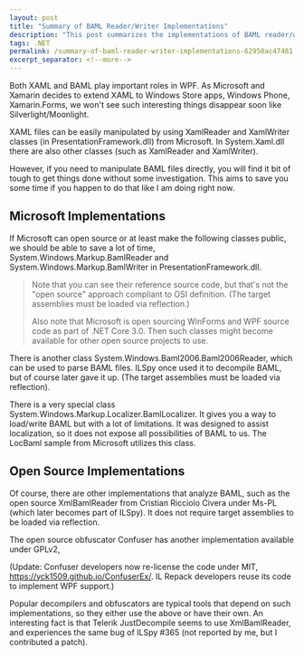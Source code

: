```yaml
---
layout: post
title: "Summary of BAML Reader/Writer Implementations"
description: "This post summarizes the implementations of BAML reader/writer in Microsoft and open source projects."
tags: .NET
permalink: /summary-of-baml-reader-writer-implementations-62950ac47481
excerpt_separator: <!--more-->
---
```

Both XAML and BAML play important roles in WPF. As Microsoft and Xamarin decides to extend XAML to Windows Store apps, Windows Phone, Xamarin.Forms, we won't see such interesting things disappear soon like Silverlight/Moonlight.
<!--more-->

XAML files can be easily manipulated by using XamlReader and XamlWriter classes (in PresentationFramework.dll) from Microsoft. In System.Xaml.dll there are also other classes (such as XamlReader and XamlWriter).

However, if you need to manipulate BAML files directly, you will find it bit of tough to get things done without some investigation. This aims to save you some time if you happen to do that like I am doing right now.

## Microsoft Implementations

If Microsoft can open source or at least make the following classes public, we should be able to save a lot of time, System.Windows.Markup.BamlReader and System.Windows.Markup.BamlWriter in PresentationFramework.dll.

> Note that you can see their reference source code, but that's not the "open source" approach compliant to OSI definition. (The target assemblies must be loaded via reflection.)
> 
> Also note that Microsoft is open sourcing WinForms and WPF source code as part of .NET Core 3.0. Then such classes might become available for other open source projects to use.

There is another class System.Windows.Baml2006.Baml2006Reader, which can be used to parse BAML files. ILSpy once used it to decompile BAML, but of course later gave it up. (The target assemblies must be loaded via reflection).

There is a very special class System.Windows.Markup.Localizer.BamlLocalizer. It gives you a way to load/write BAML but with a lot of limitations. It was designed to assist localization, so it does not expose all possibilities of BAML to us. The LocBaml sample from Microsoft utilizes this class.

## Open Source Implementations

Of course, there are other implementations that analyze BAML, such as the open source XmlBamlReader from Cristian Ricciolo Civera under Ms-PL (which later becomes part of ILSpy). It does not require target assemblies to be loaded via reflection.

The open source obfuscator Confuser has another implementation available under GPLv2,

(Update: Confuser developers now re-license the code under MIT, https://yck1509.github.io/ConfuserEx/. IL Repack developers reuse its code to implement WPF support.)

Popular decompilers and obfuscators are typical tools that depend on such implementations, so they either use the above or have their own. An interesting fact is that Telerik JustDecompile seems to use XmlBamlReader, and experiences the same bug of ILSpy #365 (not reported by me, but I contributed a patch).
